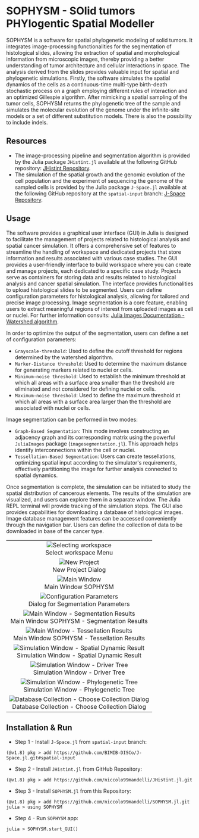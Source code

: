 # SOPHYSM - SOlid tumors PHYlogentic Spatial Modeller
SOPHYSM is a software for spatial phylogenetic modeling of solid tumors. It integrates image-processing functionalities for the segmentation of histological slides, allowing the extraction of spatial and morphological information from microscopic images, thereby providing a better understanding of tumor architecture and cellular interactions in space. The analysis derived from the slides provides valuable input for spatial and phylogenetic simulations. Firstly, the software simulates the spatial dynamics of the cells as a continuous-time multi-type birth-death stochastic process on a graph employing different rules of interaction and an optimized Gillespie algorithm. After mimicking a spatial sampling of the tumor cells, SOPHYSM returns the phylogenetic tree of the sample and simulates the molecular evolution of the genome under the infinite-site models or a set of different substitution models. There is also the possibility to include indels.

## Resources
- The image-processing pipeline and segmentation algorithm is provided by the Julia package `JHistint.jl` available at the following GitHub repository: [JHistint Repository](https://github.com/niccolo99mandelli/JHistint.jl.git).  
- The simulation of the spatial growth and the genomic evolution of the cell population and the experiment of sequencing the genome of the sampled cells is provided by the Julia package `J-Space.jl` available at the following GitHub repository at the `spatial-input` branch: [J-Space Repository](https://github.com/BIMIB-DISCo/J-Space.jl).  

## Usage
The software provides a graphical user interface (GUI) in Julia is designed to facilitate the management of projects related to histological analysis and spatial cancer simulation. It offers a comprehensive set of features to streamline the handling of workspace and dedicated projects that store information and results associated with various case studies. The GUI provides a user-friendly interface to build workspace where you can create and manage projects, each dedicated to a specific case study. Projects serve as containers for storing data and results related to histological analysis and cancer spatial simulation.
The interface provides functionalities to upload histological slides to be segmented. Users can define configuration parameters for histological analysis, allowing for tailored and precise image processing. Image segmentation is a core feature, enabling users to extract meaningful regions of interest from uploaded images as cell or nuclei. For further information consults: [Julia Images Documentation - Watershed algorithm](https://juliaimages.org/v0.21/imagesegmentation/).

In order to optimize the output of the segmentation, users can define a set of configuration parameters:
- `Grayscale-threshold`: Used to define the cutoff threshold for regions determined by the watershed algorithm.
- `Marker-Distance threshold`: Used to determine the maximum distance for generating markers related to nuclei or cells.
- `Minimum-noise threshold`: Used to establish the minimum threshold at which all areas with a surface area smaller than the threshold are eliminated and not considered for defining nuclei or cells.
- `Maximum-noise threshold`: Used to define the maximum threshold at which all areas with a surface area larger than the threshold are associated with nuclei or cells.

Image segmentation can be performed in two modes:
- `Graph-Based Segmentation`: This mode involves constructing an adjacency graph and its corresponding matrix using the powerful `JuliaImages` package (`imagesegmentation.jl`). This approach helps identify interconnections within the cell or nuclei.
- `Tessellation-Based Segmentation`: Users can create tessellations, optimizing spatial input according to the simulator's requirements, effectively partitioning the image for further analysis connected to spatial dynamics.

Once segmentation is complete, the simulation can be initiated to study the spatial distribution of cancerous elements. The results of the simulation are visualized, and users can explore them in a separate window. The Julia REPL terminal will provide tracking of the simulation steps. The GUI also provides capabilities for downloading a database of histological images. Image database management features can be accessed conveniently through the navigation bar. Users can define the collection of data to be downloaded in base of the cancer type.

<table align="center">
    <tr>
      <td align="center">
        <img src="docs/sophysm_workspace.PNG" alt="Selecting workspace">
        <br>
        Select workspace Menu
      </td>
    </tr>
    <tr>
      <td align="center">
        <img src="docs/sophysm_newproject.PNG" alt="New Project">
        <br>
        New Project Dialog
      </td>
    </tr>
    <tr>
      <td align="center">
        <img src="docs/sophysm_main.PNG" alt="Main Window">
        <br>
        Main Window SOPHYSM
      </td>
    </tr>
    <tr>
      <td align="center">
        <img src="docs/sophysm_config.PNG" alt="Configuration Parameters">
        <br>
         Dialog for Segmentation Parameters
      </td>
    </tr>
    <tr>
      <td align="center">
        <img src="docs/sophysm_graph1.PNG" alt="Main Window - Segmentation Results">
        <br>
        Main Window SOPHYSM - Segmentation Results
      </td>
    </tr>
    <tr>
      <td align="center">
        <img src="docs/sophysm_tessellation.PNG" alt="Main Window - Tessellation Results">
        <br>
        Main Window SOPHYSM - Tessellation Results
      </td>
    </tr>
    <tr>
      <td align="center">
        <img src="docs/sophysm_finalt.PNG" alt="Simulation Window - Spatial Dynamic Result">
        <br>
        Simulation Window - Spatial Dynamic Result
      </td>
    </tr>
    <tr>
      <td align="center">
        <img src="docs/sophysm_drivertree.PNG" alt="Simulation Window - Driver Tree">
        <br>
        Simulation Window - Driver Tree
      </td>
    </tr>
    <tr>
      <td align="center">
        <img src="docs/sophysm_phylotree.PNG" alt="Simulation Window - Phylogenetic Tree">
        <br>
        Simulation Window - Phylogenetic Tree
      </td>
    </tr>
    <tr>
      <td align="center">
        <img src="docs/sophysm_collection.PNG" alt="Database Collection - Choose Collection Dialog">
        <br>
        Database Collection - Choose Collection Dialog
      </td>
    </tr>
 </table>

## Installation & Run
- Step 1 - Install `J-Space.jl` from `spatial-input` branch:
```
(@v1.8) pkg > add https://github.com/BIMIB-DISCo/J-Space.jl.git#spatial-input
```
- Step 2 - Install `JHistint.jl` from GitHub Repository:
```
(@v1.8) pkg > add https://github.com/niccolo99mandelli/JHistint.jl.git
```
- Step 3 - Install `SOPHYSM.jl` from this Repository:
```
(@v1.8) pkg > add https://github.com/niccolo99mandelli/SOPHYSM.jl.git
julia > using SOPHYSM
```
- Step 4 - Run `SOPHYSM` app:
```
julia > SOPHYSM.start_GUI()
```
